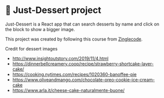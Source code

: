 # 🍰 Just-Dessert project

Just-Dessert is a React app that can search desserts by name and click on the block to show a bigger image.

This project was created by following this course from [Zinglecode](https://www.youtube.com/watch?v=ojT758BNvqg&t=27s).


Credit for dessert images
- http://www.insightoutstory.com/2019/11/4.html
- https://dinnerbellcreamery.coop/recipe/strawberry-shortcake-layer-cake/
- https://cooking.nytimes.com/recipes/1020360-banoffee-pie
- https://www.oliveandmango.com/chocolate-oreo-cookie-ice-cream-cake
- https://www.arla.it/cheese-cake-naturalmente-buone/
